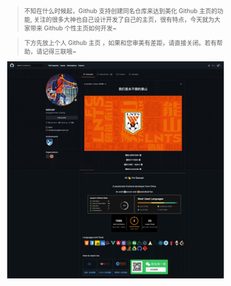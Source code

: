 > 不知在什么时候起，Github 支持创建同名仓库来达到美化 Github 主页的功能, 关注的很多大神也自己设计开发了自己的主页，很有特点，今天就为大家带来 Github 个性主页如何开发~

> 下方先放上个人 Github 主页 ，如果和您审美有差距，请直接关闭。若有帮助，请记得三联哦~

![](../images/githubProfile/github-screenshot.jpeg)